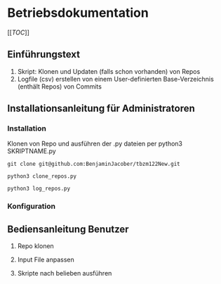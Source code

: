 # Betriebsdokumentation
[[_TOC_]]
## Einführungstext 

1. Skript: Klonen und Updaten (falls schon vorhanden) von Repos
2. Logfile (csv) erstellen von einem User-definierten Base-Verzeichnis (enthält Repos) von Commits

## Installationsanleitung für Administratoren

### Installation

Klonen von Repo und ausführen der .py dateien per python3 SKRIPTNAME.py

```git clone git@github.com:BenjaminJacober/tbzm122New.git```

```python3 clone_repos.py```

```python3 log_repos.py```

### Konfiguration



## Bediensanleitung Benutzer

1. Repo klonen

2. Input File anpassen

3. Skripte nach belieben ausführen
